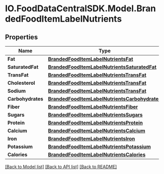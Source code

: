 # IO.FoodDataCentralSDK.Model.BrandedFoodItemLabelNutrients
## Properties

Name | Type | Description | Notes
------------ | ------------- | ------------- | -------------
**Fat** | [**BrandedFoodItemLabelNutrientsFat**](BrandedFoodItemLabelNutrientsFat.md) |  | [optional] 
**SaturatedFat** | [**BrandedFoodItemLabelNutrientsSaturatedFat**](BrandedFoodItemLabelNutrientsSaturatedFat.md) |  | [optional] 
**TransFat** | [**BrandedFoodItemLabelNutrientsTransFat**](BrandedFoodItemLabelNutrientsTransFat.md) |  | [optional] 
**Cholesterol** | [**BrandedFoodItemLabelNutrientsTransFat**](BrandedFoodItemLabelNutrientsTransFat.md) |  | [optional] 
**Sodium** | [**BrandedFoodItemLabelNutrientsTransFat**](BrandedFoodItemLabelNutrientsTransFat.md) |  | [optional] 
**Carbohydrates** | [**BrandedFoodItemLabelNutrientsCarbohydrates**](BrandedFoodItemLabelNutrientsCarbohydrates.md) |  | [optional] 
**Fiber** | [**BrandedFoodItemLabelNutrientsFiber**](BrandedFoodItemLabelNutrientsFiber.md) |  | [optional] 
**Sugars** | [**BrandedFoodItemLabelNutrientsSugars**](BrandedFoodItemLabelNutrientsSugars.md) |  | [optional] 
**Protein** | [**BrandedFoodItemLabelNutrientsProtein**](BrandedFoodItemLabelNutrientsProtein.md) |  | [optional] 
**Calcium** | [**BrandedFoodItemLabelNutrientsCalcium**](BrandedFoodItemLabelNutrientsCalcium.md) |  | [optional] 
**Iron** | [**BrandedFoodItemLabelNutrientsIron**](BrandedFoodItemLabelNutrientsIron.md) |  | [optional] 
**Potassium** | [**BrandedFoodItemLabelNutrientsPotassium**](BrandedFoodItemLabelNutrientsPotassium.md) |  | [optional] 
**Calories** | [**BrandedFoodItemLabelNutrientsCalories**](BrandedFoodItemLabelNutrientsCalories.md) |  | [optional] 

[[Back to Model list]](../README.md#documentation-for-models) [[Back to API list]](../README.md#documentation-for-api-endpoints) [[Back to README]](../README.md)


